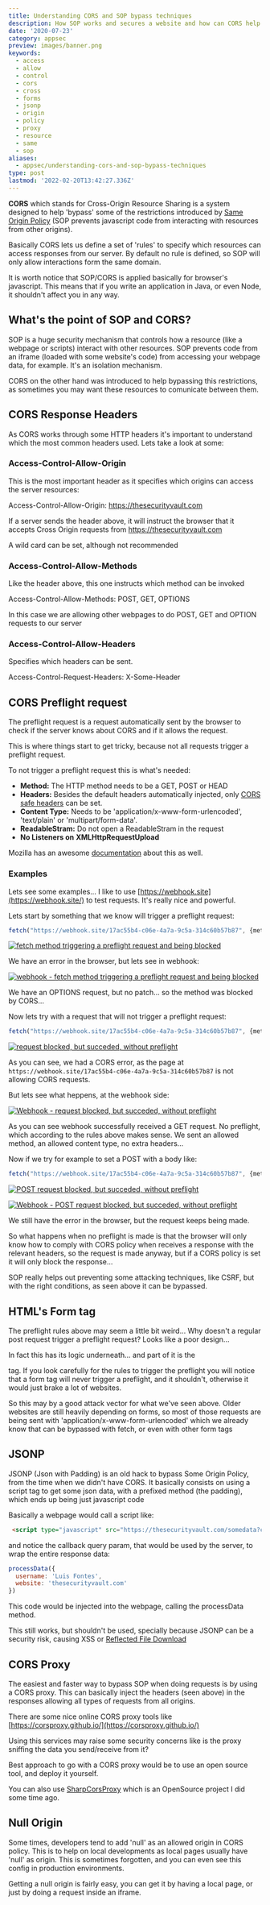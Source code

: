 ```yaml
---
title: Understanding CORS and SOP bypass techniques
description: How SOP works and secures a website and how can CORS help us creating more dynamic applications, by bypassing some SOP restrictions
date: '2020-07-23'
category: appsec
preview: images/banner.png
keywords:
  - access
  - allow
  - control
  - cors
  - cross
  - forms
  - jsonp
  - origin
  - policy
  - proxy
  - resource
  - same
  - sop
aliases:
  - appsec/understanding-cors-and-sop-bypass-techniques
type: post
lastmod: '2022-02-20T13:42:27.336Z'
---
```


**CORS** which stands for Cross-Origin Resource Sharing is a system designed to help 'bypass' some of the restrictions introduced by [Same Origin Policy](https://developer.mozilla.org/en-US/docs/Web/Security/Same-origin_policy) (SOP prevents javascript code from interacting with resources from other origins).

Basically CORS lets us define a set of 'rules' to specify which resources can access responses from our server. By default no rule is defined, so SOP will only allow interactions form the same domain.

It is worth notice that SOP/CORS is applied basically for browser's javascript. This means that if you write an application in Java, or even Node, it shouldn't affect you in any way.

## What's the point of SOP and CORS?

SOP is a huge security mechanism that controls how a resource (like a webpage or scripts) interact with other resources. SOP prevents code from an iframe (loaded with some website's code) from accessing your webpage data, for example. It's an isolation mechanism.

CORS on the other hand was introduced to help bypassing this restrictions, as sometimes you may want these resources to comunicate between them.

## CORS Response Headers

As CORS works through some HTTP headers it's important to understand which the most common headers used. Lets take a look at some:

### Access-Control-Allow-Origin

This is the most important header as it specifies which origins can access the server resources:

Access-Control-Allow-Origin: <https://thesecurityvault.com>

If a server sends the header above, it will instruct the browser that it accepts Cross Origin requests from <https://thesecurityvault.com>

A wild card can be set, although not recommended

### Access-Control-Allow-Methods

Like the header above, this one instructs which method can be invoked

Access-Control-Allow-Methods: POST, GET, OPTIONS

In this case we are allowing other webpages to do POST, GET and OPTION requests to our server

### Access-Control-Allow-Headers

Specifies which headers can be sent.

Access-Control-Request-Headers: X-Some-Header

## CORS Preflight request

The preflight request is a request automatically sent by the browser to check if the server knows about CORS and if it allows the request.

This is where things start to get tricky, because not all requests trigger a preflight request.

To not trigger a preflight request this is what's needed:

- **Method:** The HTTP method needs to be a GET, POST or HEAD
- **Headers:** Besides the default headers automatically injected, only [CORS safe headers](https://fetch.spec.whatwg.org/#cors-safelisted-request-header) can be set.
- **Content Type:** Needs to be 'application/x-www-form-urlencoded', 'text/plain' or 'multipart/form-data'.
- **ReadableStram:** Do not open a ReadableStram in the request
- **No Listeners on** **XMLHttpRequestUpload**

Mozilla has an awesome [documentation](https://developer.mozilla.org/en-US/docs/Web/HTTP/CORS#Simple_requests) about this as well.

### Examples

Lets see some examples... I like to use [https://webhook.site](https://webhook.site/) to test requests. It's really nice and powerful.

Lets start by something that we know will trigger a preflight request:

```ts
fetch("https://webhook.site/17ac55b4-c06e-4a7a-9c5a-314c60b57b87", {method: 'PATCH', headers: {'content-type': 'text/plain'}, body: 'thesecurityvault'}).then(r => console.log(r.body)).catch(() => console.log("failed"))
```

[![fetch method triggering a preflight request and being blocked](images/image-6.png)](images/image-6.png)

We have an error in the browser, but lets see in webhook:

[![webhook - fetch method triggering a preflight request and being blocked](images/image-7-1024x465.png)](images/image-7-1024x465.png)

We have an OPTIONS request, but no patch... so the method was blocked by CORS...

Now lets try with a request that will not trigger a preflight request:

```ts
fetch("https://webhook.site/17ac55b4-c06e-4a7a-9c5a-314c60b57b87", {method: 'GET', headers: {'content-type': 'text/plain'}}).then(r => console.log("done")).catch(() => console.log("failed"))
```

[![request blocked, but succeded, without preflight](images/image.png)](images/image.png)

As you can see, we had a CORS error, as the page at `https://webhook.site/17ac55b4-c06e-4a7a-9c5a-314c60b57b87` is not allowing CORS requests.

But lets see what heppens, at the webhook side:

[![Webhook - request blocked, but succeded, without preflight](images/image-1-1024x423.png)](images/image-1-1024x423.png)

As you can see webhook successfully received a GET request. No preflight, which according to the rules above makes sense. We sent an allowed method, an allowed content type, no extra headers...

Now if we try for example to set a POST with a body like:

```ts
fetch("https://webhook.site/17ac55b4-c06e-4a7a-9c5a-314c60b57b87", {method: 'POST', headers: {'content-type': 'text/plain'}, body: 'thesecurityvault'}).then(r => console.log(r.body)).catch(() => console.log("failed"))
```

[![POST request blocked, but succeded, without preflight](images/image-2.png)](images/image-2.png)

[![Webhook - POST request blocked, but succeded, without preflight](images/image-3-1024x468.png)](images/image-3-1024x468.png)

We still have the error in the browser, but the request keeps being made.

So what happens when no preflight is made is that the browser will only know how to comply with CORS policy when receives a response with the relevant headers, so the request is made anyway, but if a CORS policy is set it will only block the response...

SOP really helps out preventing some attacking techniques, like CSRF, but with the right conditions, as seen above it can be bypassed.

## HTML's Form tag

The preflight rules above may seem a little bit weird... Why doesn't a regular post request trigger a preflight request? Looks like a poor design...

In fact this has its logic underneath... and part of it is the <form> tag. If you look carefully for the rules to trigger the preflight you will notice that a form tag will never trigger a preflight, and it shouldn't, otherwise it would just brake a lot of websites.

So this may by a good attack vector for what we've seen above. Older websites are still heavily depending on forms, so most of those requests are being sent with 'application/x-www-form-urlencoded' which we already know that can be bypassed with fetch, or even with other form tags

## JSONP

JSONP (Json with Padding) is an old hack to bypass Some Origin Policy, from the time when we didn't have CORS. It basically consists on using a script tag to get some json data, with a prefixed method (the padding), which ends up being just javascript code

Basically a webpage would call a script like:

```html
 <script type="javascript" src="https://thesecurityvault.com/somedata?callback=processData"></script>
````

and notice the callback query param, that would be used by the server, to wrap the entire response data:

```js
processData({
  username: 'Luis Fontes',
  website: 'thesecurityvault.com'
})
```

This code would be injected into the webpage, calling the processData method.

This still works, but shouldn't be used, specially because JSONP can be a security risk, causing XSS or [Reflected File Download](https://www.trustwave.com/en-us/resources/blogs/spiderlabs-blog/reflected-file-download-a-new-web-attack-vector/)

## CORS Proxy

The easiest and faster way to bypass SOP when doing requests is by using a CORS proxy. This can basically inject the headers (seen above) in the responses allowing all types of requests from all origins.

There are some nice online CORS proxy tools like [https://corsproxy.github.io/](https://corsproxy.github.io/)

Using this services may raise some security concerns like is the proxy sniffing the data you send/receive from it?

Best approach to go with a CORS proxy would be to use an open source tool, and deploy it yourself.

You can also use [SharpCorsProxy](https://github.com/luisfontes19/SharpCorsProxy) which is an OpenSource project I did some time ago.

## Null Origin

Some times, developers tend to add 'null' as an allowed origin in CORS policy. This is to help on local developments as local pages usually have 'null' as origin. This is sometimes forgotten, and you can even see this config in production environments.

Getting a null origin is fairly easy, you can get it by having a local page, or just by doing a request inside an iframe.
